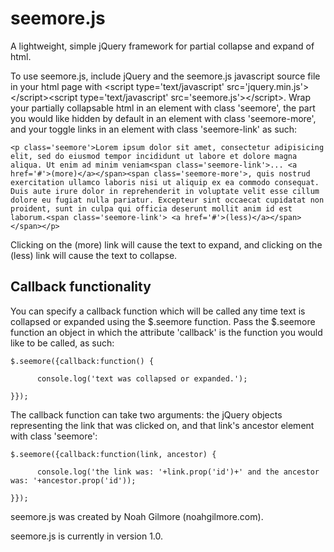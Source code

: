 <h1>seemore.js</h1>

<p>A lightweight, simple jQuery framework for partial collapse and expand of html.</p>

<p>To use seemore.js, include jQuery and the seemore.js javascript source file in your html page with &lt;script type='text/javascript' src='jquery.min.js'&gt;&lt;/script&gt;&lt;script type='text/javascript' src='seemore.js'&gt;&lt;/script&gt;. Wrap your partially collapsable html in an element with class 'seemore', the part you would like hidden by default in an element with class 'seemore-more', and your toggle links in an element with class 'seemore-link' as such:</p>
<code>&lt;p class='seemore'&gt;Lorem ipsum dolor sit amet, consectetur adipisicing elit, sed do eiusmod tempor incididunt ut labore et dolore magna aliqua. Ut enim ad minim veniam&lt;span class='seemore-link'&gt;... &lt;a href='#'&gt;(more)&lt;/a&gt;&lt;/span&gt;&lt;span class='seemore-more'&gt;, quis nostrud exercitation ullamco laboris nisi ut aliquip ex ea commodo consequat. Duis aute irure dolor in reprehenderit in voluptate velit esse cillum dolore eu fugiat nulla pariatur. Excepteur sint occaecat cupidatat non proident, sunt in culpa qui officia deserunt mollit anim id est laborum.&lt;span class='seemore-link'&gt; &lt;a href='#'&gt;(less)&lt;/a&gt;&lt;/span&gt;&lt;/span&gt;&lt;/p&gt;</code>
<p>Clicking on the (more) link will cause the text to expand, and clicking on the (less) link will cause the text to collapse.</p>
<h2>Callback functionality</h2>
<p>You can specify a callback function which will be called any time text is collapsed or expanded using the $.seemore function. Pass the $.seemore function an object in which the attribute 'callback' is the function you would like to be called, as such:</p>
<code>$.seemore({callback:function() {<br>
	&nbsp;&nbsp;console.log('text was collapsed or expanded.');<br>
}});</code>
<p>The callback function can take two arguments: the jQuery objects representing the link that was clicked on, and that link's ancestor element with class 'seemore':</p>
<code>$.seemore({callback:function(link, ancestor) {<br>
	&nbsp;&nbsp;console.log('the link was: '+link.prop('id')+' and the ancestor was: '+ancestor.prop('id'));<br>
}});</code>
<p>seemore.js was created by Noah Gilmore (noahgilmore.com).</p>
<p>seemore.js is currently in version 1.0.</p>